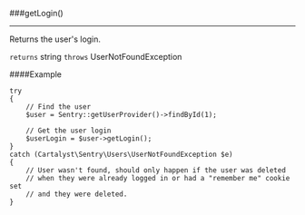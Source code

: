 <a id="getLogin"></a>
###getLogin()

----------

Returns the user's login.

`returns` string
`throws`  UserNotFoundException

####Example

	try
	{
		// Find the user
		$user = Sentry::getUserProvider()->findById(1);

		// Get the user login
		$userLogin = $user->getLogin();
	}
	catch (Cartalyst\Sentry\Users\UserNotFoundException $e)
	{
		// User wasn't found, should only happen if the user was deleted
		// when they were already logged in or had a "remember me" cookie set
		// and they were deleted.
	}

